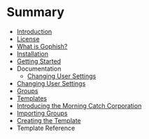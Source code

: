 # Summary

* [Introduction](README.md)
* [License](license.md)
* [What is Gophish?](what_is_gophish.md)
* [Installation](installation.md)
* [Getting Started](getting_started.md)
* Documentation
   * [Changing User Settings](documentation/change_user_settings.md)
* [Changing User Settings](documentation/changing_user_settings.md)
* [Groups](documentation/groups.md)
* [Templates](documentation/templates.md)
* [Introducing the Morning Catch Corporation](campaign/introducing_the_morning_catch_corporation.md)
* [Importing Groups](campaign/importing_groups.md)
* [Creating the Template](campaign/creating_the_template.md)
* Template Reference


